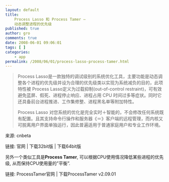 ```yaml
---
layout: default
title: 
    Process Lasso 和 Process Tamer –
    动态调整进程的优先级
published: true
author: gro
comments: true
date: 2008-06-01 09:06:01
tags: [ ]
categories:
    - app
permalink: /2008/06/01/process-lasso-process-tamer.html
---
```

> Process Lasso是一款独特的调试级别的系统优化工具，主要功能是动态调整各个进程的优先级并设为合理的优先级类以实现为系统减负的目的，此项特性被 Process Lasso定义为过载抑制(out-of-control restraint)，可有效避免蓝屏、假死、进程停止响应、进程占用 CPU 时间过多等症状。同时它还具备前台进程推进、工作集修整、进程黑名单等附加特性。
> 
> Process Lasso 对您系统的优化是完全实时＋智能的，不会修改任何系统既有配置。且其支持命令行操作和服务器《＝》客户端的远程管理，而内核又可脱离用户界面单独运行，因此普遍适用于普通家庭用户和专业工作环境。

来源: cnbeta

链接: 官网 | 下载32bit版 | 下载64bit版

另外一个类似工具是**Process Tamer**, 可以根据CPU使用情况降低某些进程的优先级, 从而保持CPU使用量的&#8221;平衡&#8221;.

链接: ProcessTamer官网 | 下载ProcessTamer v2.09.01